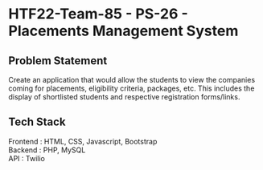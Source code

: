 # HTF22-Team-85 - PS-26 - Placements Management System

## Problem Statement 

Create an application that would allow the students to view the companies coming for placements, eligibility criteria, packages, etc. This includes the display of
shortlisted students and respective registration forms/links.

## Tech Stack

Frontend : HTML, CSS, Javascript, Bootstrap <br/>
Backend : PHP, MySQL<br/>
API : Twilio

